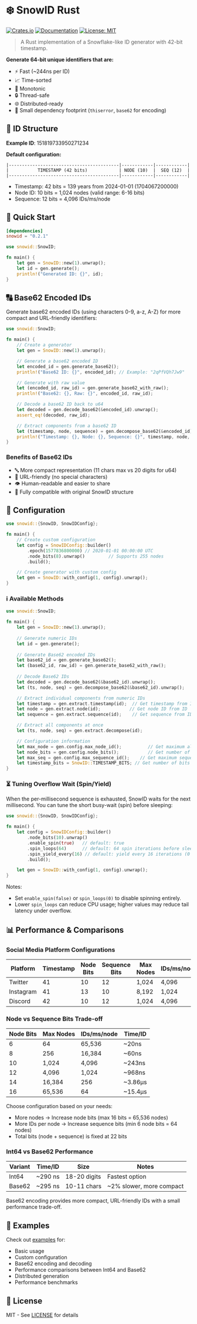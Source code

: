 # ❄️ SnowID Rust

[![Crates.io](https://img.shields.io/crates/v/snowid.svg)](https://crates.io/crates/snowid)
[![Documentation](https://docs.rs/snowid/badge.svg)](https://docs.rs/snowid)
[![License: MIT](https://img.shields.io/badge/License-MIT-yellow.svg)](https://opensource.org/licenses/MIT)

> A Rust implementation of a Snowflake-like ID generator with 42-bit timestamp.

**Generate 64-bit unique identifiers that are:**

- ⚡️ Fast (~244ns per ID)
- 📈 Time-sorted
- 🔄 Monotonic
- 🔒 Thread-safe
- 🌐 Distributed-ready
- 🎯 Small dependency footprint (`thiserror`, `base62` for encoding)

## 🧮 ID Structure

**Example ID**: 151819733950271234

**Default configuration:**

```text
|------------------------------------------|------------|------------|
|           TIMESTAMP (42 bits)            | NODE (10)  |  SEQ (12)  |
|------------------------------------------|------------|------------|
```

- Timestamp: 42 bits = 139 years from 2024-01-01 (1704067200000)
- Node ID: 10 bits = 1,024 nodes (valid range: 6-16 bits)
- Sequence: 12 bits = 4,096 IDs/ms/node

## 🎯 Quick Start

```toml
[dependencies]
snowid = "0.2.1"
```

```rust
use snowid::SnowID;

fn main() {
    let gen = SnowID::new(1).unwrap();
    let id = gen.generate();
    println!("Generated ID: {}", id);
}
```

## 🔠 Base62 Encoded IDs

Generate base62 encoded IDs (using characters 0-9, a-z, A-Z) for more compact and URL-friendly identifiers:

```rust
use snowid::SnowID;

fn main() {
    // Create a generator
    let gen = SnowID::new(1).unwrap();

    // Generate a base62 encoded ID
    let encoded_id = gen.generate_base62();
    println!("Base62 ID: {}", encoded_id); // Example: "2qPfVQh7Jw9"

    // Generate with raw value
    let (encoded_id, raw_id) = gen.generate_base62_with_raw();
    println!("Base62: {}, Raw: {}", encoded_id, raw_id);

    // Decode a base62 ID back to u64
    let decoded = gen.decode_base62(&encoded_id).unwrap();
    assert_eq!(decoded, raw_id);

    // Extract components from a base62 ID
    let (timestamp, node, sequence) = gen.decompose_base62(&encoded_id).unwrap();
    println!("Timestamp: {}, Node: {}, Sequence: {}", timestamp, node, sequence);
}
```

### Benefits of Base62 IDs

- 🔤 More compact representation (11 chars max vs 20 digits for u64)
- 🔗 URL-friendly (no special characters)
- 👁️ Human-readable and easier to share
- 🔄 Fully compatible with original SnowID structure

## 🔧 Configuration

```rust
use snowid::{SnowID, SnowIDConfig};

fn main() {
    // Create custom configuration
    let config = SnowIDConfig::builder()
        .epoch(1577836800000) // 2020-01-01 00:00:00 UTC
        .node_bits(8).unwrap()         // Supports 255 nodes
        .build();

    // Create generator with custom config
    let gen = SnowID::with_config(1, config).unwrap();
}
```

### ℹ️ Available Methods

```rust
use snowid::SnowID;

fn main() {
    let gen = SnowID::new(1).unwrap();
    
    // Generate numeric IDs
    let id = gen.generate();
    
    // Generate Base62 encoded IDs
    let base62_id = gen.generate_base62();
    let (base62_id, raw_id) = gen.generate_base62_with_raw();
    
    // Decode Base62 IDs
    let decoded = gen.decode_base62(&base62_id).unwrap();
    let (ts, node, seq) = gen.decompose_base62(&base62_id).unwrap();

    // Extract individual components from numeric IDs
    let timestamp = gen.extract.timestamp(id);  // Get timestamp from ID
    let node = gen.extract.node(id);           // Get node ID from ID
    let sequence = gen.extract.sequence(id);    // Get sequence from ID

    // Extract all components at once
    let (ts, node, seq) = gen.extract.decompose(id);

    // Configuration information
    let max_node = gen.config.max_node_id();          // Get maximum allowed node ID
    let node_bits = gen.config.node_bits();           // Get number of bits used for node ID
    let max_seq = gen.config.max_sequence_id();    // Get maximum sequence per millisecond
    let timestamp_bits = SnowID::TIMESTAMP_BITS; // Get number of bits used for timestamp (42)
}
```

### ⏳ Tuning Overflow Wait (Spin/Yield)

When the per-millisecond sequence is exhausted, SnowID waits for the next millisecond. You can tune the short busy-wait (spin) before sleeping:

```rust
use snowid::{SnowID, SnowIDConfig};

fn main() {
    let config = SnowIDConfig::builder()
        .node_bits(10).unwrap()
        .enable_spin(true)   // default: true
        .spin_loops(64)      // default: 64 spin iterations before sleeping
        .spin_yield_every(16) // default: yield every 16 iterations (0 disables yielding)
        .build();

    let gen = SnowID::with_config(1, config).unwrap();
}
```

Notes:

- Set `enable_spin(false)` or `spin_loops(0)` to disable spinning entirely.
- Lower `spin_loops` can reduce CPU usage; higher values may reduce tail latency under overflow.

## 📊 Performance & Comparisons

### Social Media Platform Configurations

| Platform  | Timestamp | Node Bits | Sequence Bits | Max Nodes | IDs/ms/node | Time/ID |
|-----------|-----------|-----------|---------------|-----------|-------------|---------|
| Twitter   | 41        | 10        | 12            | 1,024     | 4,096       | ~242ns  |
| Instagram | 41        | 13        | 10            | 8,192     | 1,024       | ~1.94µs |
| Discord   | 42        | 10        | 12            | 1,024     | 4,096       | ~245ns  |

### Node vs Sequence Bits Trade-off

| Node Bits | Max Nodes | IDs/ms/node | Time/ID |
|-----------|-----------|-------------|---------|
| 6         | 64        | 65,536      | ~20ns   |
| 8         | 256       | 16,384      | ~60ns   |
| 10        | 1,024     | 4,096       | ~243ns  |
| 12        | 4,096     | 1,024       | ~968ns  |
| 14        | 16,384    | 256         | ~3.86µs |
| 16        | 65,536    | 64          | ~15.4µs |

Choose configuration based on your needs:

- More nodes → Increase node bits (max 16 bits = 65,536 nodes)
- More IDs per node → Increase sequence bits (min 6 node bits = 64 nodes)
- Total bits (node + sequence) is fixed at 22 bits

### Int64 vs Base62 Performance

| Variant               | Time/ID | Size         | Notes                    |
|-----------------------|---------|--------------|--------------------------|
| Int64                 | ~290 ns | 18-20 digits | Fastest option           |
| Base62                | ~295 ns | 10-11 chars  | ~2% slower, more compact |

Base62 encoding provides more compact, URL-friendly IDs with a small performance trade-off.

## 🚀 Examples

Check out [examples](examples/) for:

- Basic usage
- Custom configuration
- Base62 encoding and decoding
- Performance comparisons between Int64 and Base62
- Distributed generation
- Performance benchmarks

## 📜 License

MIT - See [LICENSE](LICENSE) for details
